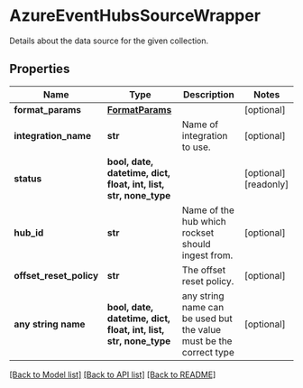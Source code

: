 # AzureEventHubsSourceWrapper

Details about the data source for the given collection.

## Properties
Name | Type | Description | Notes
------------ | ------------- | ------------- | -------------
**format_params** | [**FormatParams**](FormatParams.md) |  | [optional] 
**integration_name** | **str** | Name of integration to use. | [optional] 
**status** | **bool, date, datetime, dict, float, int, list, str, none_type** |  | [optional] [readonly] 
**hub_id** | **str** | Name of the hub which rockset should ingest from. | [optional] 
**offset_reset_policy** | **str** | The offset reset policy. | [optional] 
**any string name** | **bool, date, datetime, dict, float, int, list, str, none_type** | any string name can be used but the value must be the correct type | [optional]

[[Back to Model list]](../README.md#documentation-for-models) [[Back to API list]](../README.md#documentation-for-api-endpoints) [[Back to README]](../README.md)


